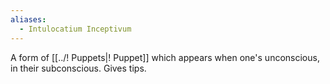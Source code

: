 ```yaml
---
aliases:
  - Intulocatium Inceptivum
---
```


A form of [[../! Puppets|! Puppet]] which appears when one's unconscious, in their subconscious. Gives tips.